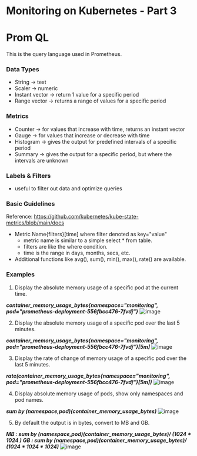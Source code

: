 # Monitoring on Kubernetes - Part 3

# Prom QL
This is the query language used in Prometheus.
### Data Types
- String -> text
- Scaler -> numeric
- Instant vector -> return 1 value for a specific period
- Range vector -> returns a range of values for a specific period

### Metrics
- Counter -> for values that increase with time, returns an instant vector
- Gauge -> for values that increase or decrease with time
- Histogram -> gives the output for predefined intervals of a specific period
- Summary -> gives the output for a specific period, but where the intervals are unknown

### Labels & Filters
- useful to filter out data and optimize queries

### Basic Guidelines
Reference: https://github.com/kubernetes/kube-state-metrics/blob/main/docs

- Metric Name{filters}[time] where filter denoted as key="value" 
	- metric name is similar to a simple select * from table.
	- filters are like the where condition.
	- time is the range in days, months, secs, etc.
- Additional functions like avg(), sum(), min(), max(), rate() are available.

### Examples
1. Display the absolute memory usage of a specific pod at the current time.
	
 ***container_memory_usage_bytes{namespace="monitoring", pod="prometheus-deployment-556fbcc476-7fvdj"}*** ![image](https://github.com/heloise-viegas/kubernetes-monitoring/assets/37453877/9851f336-958b-4dc3-bc46-5066b266395e)
 
2. Display the absolute memory usage of a specific pod over the last 5 minutes.
	
 ***container_memory_usage_bytes{namespace="monitoring", pod="prometheus-deployment-556fbcc476-7fvdj"}[5m]*** ![image](https://github.com/heloise-viegas/kubernetes-monitoring/assets/37453877/4ed56e08-8b53-4dd9-bfb4-5cd19743d253)
 
3. Display the rate of change of memory usage of a specific pod over the last 5 minutes.
	
 ***rate(container_memory_usage_bytes{namespace="monitoring", pod="prometheus-deployment-556fbcc476-7fvdj"}[5m])*** ![image](https://github.com/heloise-viegas/kubernetes-monitoring/assets/37453877/3dd3e2e4-a9fd-4b74-b25e-2cf5f58b46a2)
 
4. Display absolute memory usage of pods, show only namespaces and pod names.
	
 ***sum by (namespace,pod)(container_memory_usage_bytes)*** ![image](https://github.com/heloise-viegas/kubernetes-monitoring/assets/37453877/a55720b2-7eaa-4011-a0bb-4537121363af)
 
5. By default the output is in bytes, convert to MB and GB.
	
 ***MB :  sum by (namespace,pod)(container_memory_usage_bytes)/ (1024 * 1024 ) 
GB : sum by (namespace,pod)(container_memory_usage_bytes)/ (1024 * 1024 * 1024)***  ![image](https://github.com/heloise-viegas/kubernetes-monitoring/assets/37453877/236395b0-a2b1-47a4-8322-698ff4c995e7)


